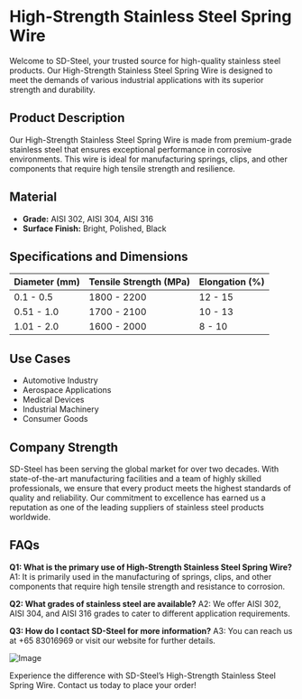 # High-Strength Stainless Steel Spring Wire

Welcome to SD-Steel, your trusted source for high-quality stainless steel products. Our High-Strength Stainless Steel Spring Wire is designed to meet the demands of various industrial applications with its superior strength and durability. 

## Product Description
Our High-Strength Stainless Steel Spring Wire is made from premium-grade stainless steel that ensures exceptional performance in corrosive environments. This wire is ideal for manufacturing springs, clips, and other components that require high tensile strength and resilience.

## Material
- **Grade:** AISI 302, AISI 304, AISI 316
- **Surface Finish:** Bright, Polished, Black

## Specifications and Dimensions

| Diameter (mm) | Tensile Strength (MPa) | Elongation (%) |
|---------------|------------------------|----------------|
| 0.1 - 0.5     | 1800 - 2200            | 12 - 15        |
| 0.51 - 1.0    | 1700 - 2100            | 10 - 13        |
| 1.01 - 2.0    | 1600 - 2000            | 8 - 10         |

## Use Cases
- Automotive Industry
- Aerospace Applications
- Medical Devices
- Industrial Machinery
- Consumer Goods

## Company Strength
SD-Steel has been serving the global market for over two decades. With state-of-the-art manufacturing facilities and a team of highly skilled professionals, we ensure that every product meets the highest standards of quality and reliability. Our commitment to excellence has earned us a reputation as one of the leading suppliers of stainless steel products worldwide.

## FAQs

**Q1: What is the primary use of High-Strength Stainless Steel Spring Wire?**
A1: It is primarily used in the manufacturing of springs, clips, and other components that require high tensile strength and resistance to corrosion.

**Q2: What grades of stainless steel are available?**
A2: We offer AISI 302, AISI 304, and AISI 316 grades to cater to different application requirements.

**Q3: How do I contact SD-Steel for more information?**
A3: You can reach us at +65 83016969 or visit our website for further details.

![Image](https://github.com/user-attachments/assets/2567258e-e124-4816-932d-1809bd27ef0b)

Experience the difference with SD-Steel’s High-Strength Stainless Steel Spring Wire. Contact us today to place your order!